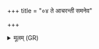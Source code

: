 +++
title = "०४ ते आचरन्ती समनेव"

+++
<details><summary>मूलम् (GR)</summary>

ते आचरन्ती समनेव योषा  
मातेव पुत्रं पिपृताम् उपस्थे ।  
अप शत्रून् विध्यतां संविदाने  
आर्त्नी इमे विस्फुरन्ती अमित्रान् ॥
</details>